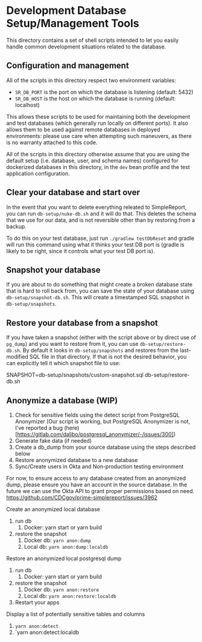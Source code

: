 # Development Database Setup/Management Tools

This directory contains a set of shell scripts intended to let you easily
handle common development situations related to the database.

## Configuration and management

All of the scripts in this directory respect two environment variables:

- `SR_DB_PORT` is the port on which the database is listening (default: 5432)
- `SR_DB_HOST` is the host on which the database is running (default: localhost)

This allows these scripts to be used for maintaining both the development and
test databases (which generally run locally on different ports). It also allows
them to be used against remote databases in deployed environments: please use
care when attempting such maneuvers, as there is no warranty attached to this
code.

All of the scripts in this directory otherwise assume that you are using the
default setup (i.e. database, user, and schema names) configured for dockerized
databases in this directory, in the `dev` bean profile and the test application
configuration.

## Clear your database and start over

In the event that you want to delete everything releated to SimpleReport,
you can run `db-setup/nuke-db.sh` and it will do that. This deletes the schema
that we use for our data, and is not reversible other than by restoring from a
backup.

To do this on your test database, just run `./gradlew testDbReset` and gradle
will run this command using what it thinks your test DB port is (gradle is
likely to be right, since it controls what your test DB port is).

## Snapshot your database

If you are about to do something that might create a broken database state that
is hard to roll back from, you can save the state of your database using
`db-setup/snapshot-db.sh`.  This will create a timestamped SQL snapshot in `db-setup/snapshots`.

## Restore your database from a snapshot

If you have taken a snapshot (either with the script above or by direct use of
`pg_dump`) and you want to restore from it, you can use
`db-setup/restore-db.sh`. By default it looks in `db-setup/snapshots` and
restores from the last-modified SQL file in that directory. If that is not the
desired behavior, you can explicitly tell it which snapshot file to use:

   SNAPSHOT=db-setup/snapshots/custom-snapshot.sql db-setup/restore-db.sh

## Anonymize a database (WIP)

1. Check for sensitive fields using the detect script from PostgreSQL Anonymizer (Our script is working, but PostgreSQL Anonymizer is not, I've reported a bug (here)[https://gitlab.com/dalibo/postgresql_anonymizer/-/issues/300])
1. Generate fake data (if needed)
1. Create a db_dump from your source database using the steps described below
1. Restore anonymized database to a new database
1. Sync/Create users in Okta and Non-production testing environment

For now, to ensure access to any database created from an anonymized dump, please ensure you have an account in the source database. In the future we can use the Okta API to grant proper permissions based on need. https://github.com/CDCgov/prime-simplereport/issues/3962

Create an anonymized local database
1. run db
   1. Docker: yarn start or yarn build
1. restore the snapshot
   1. Docker db: `yarn anon:dump`
   1. Local db: `yarn anon:dump:localdb`

Restore an anonymized local postgresql dump
1. run db
   1. Docker: yarn start or yarn build
1. restore the snapshot
   1. Docker db: `yarn anon:restore`
   1. Local db: `yarn anon:restore:localdb`
1. Restart your apps

Display a list of potentially sensitive tables and columns
1. `yarn anon:detect`
1. `yarn anon:detect:localdb
